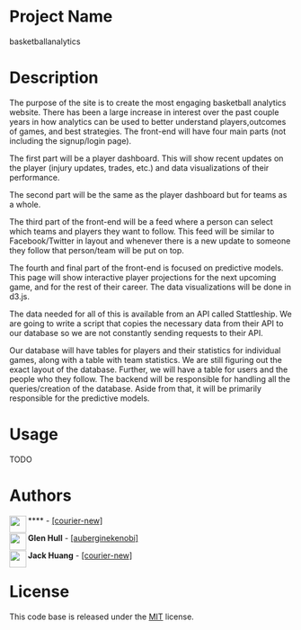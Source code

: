 # Project Name

basketballanalytics

# Description

The purpose of the site is to create the most engaging basketball analytics website. There has been a large increase in interest over the past couple years in how analytics can be used to better understand players,outcomes of games, and best strategies. The front-end will have four main parts (not including the signup/login page). 

The first part will be a player dashboard. This will show recent updates on the player (injury updates, trades, etc.) and data visualizations of their performance. 

The second part will be the same as the player dashboard but for teams as a whole. 

The third part of the front-end will be a feed where a person can select which teams and players they want to follow. This feed will be similar to Facebook/Twitter in layout and whenever there is a new update to someone they follow that person/team will be put on top. 

The fourth and final part of the front-end is focused on predictive models. This page will show interactive player projections for the next upcoming game, and for the rest of their career. The data visualizations will be done in d3.js.

The data needed for all of this is available from an API called Stattleship. We are going to write a script that copies the necessary data from their API to our database so we are not constantly sending requests to their API. 

Our database will have tables for players and their statistics for individual games, along with a table with team statistics. We are still figuring out the exact layout of the database. Further, we will have a table for users and the people who they follow. The backend will be responsible for handling all the queries/creation of the database. Aside from that, it will be primarily responsible for the predictive models.

# Usage

TODO

# Authors

<a href="https://github.com/attfarhan"><img src="https://avatars0.githubusercontent.com/u/16265452?v=3&s=460" align="left" height="30px"></a> **** - [[courier-new]](https://github.com/courier-new)

<a href="https://github.com/glennhull"><img src="https://avatars3.githubusercontent.com/u/10781869?v=3&s=460" align="left" height="30px"></a> **Glen Hull** -  [[auberginekenobi]](https://github.com/auberginekenobi)

<a href="https://github.com/jackhuang19"><img src="https://avatars0.githubusercontent.com/u/25134347?v=3&s=460" align="left" height="30px"></a> **Jack Huang** - [[courier-new]](https://github.com/patrickshao)


# License

This code base is released under the [MIT](/LICENSE) license.
